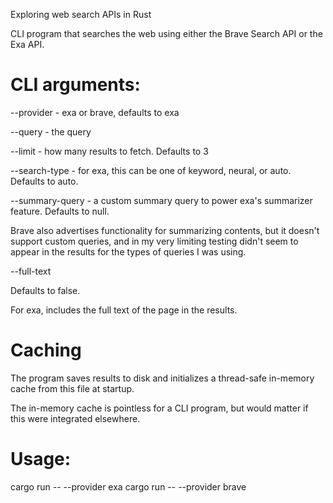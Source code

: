 Exploring web search APIs in Rust

CLI program that searches the web using either the Brave Search API or the Exa API.

CLI arguments:
==============

--provider - exa or brave, defaults to exa

--query - the query

--limit - how many results to fetch. Defaults to 3

--search-type - for exa, this can be one of keyword, neural, or auto. Defaults to auto.

--summary-query - a custom summary query to power exa's summarizer feature. Defaults to null.

Brave also advertises functionality for summarizing contents, but it doesn't support custom queries, and in my very limiting testing didn't seem to appear in the results for the types of queries I was using.

--full-text

Defaults to false.

For exa, includes the full text of the page in the results.


Caching
=======

The program saves results to disk and initializes a thread-safe in-memory cache from this file at startup.

The in-memory cache is pointless for a CLI program, but would matter if this were integrated elsewhere.


Usage:
======

cargo run -- --provider exa
cargo run -- --provider brave